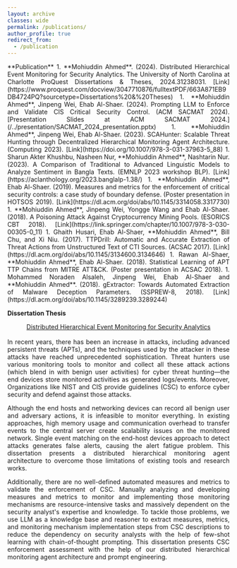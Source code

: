```yaml
---
layout: archive
classes: wide
permalink: /publications/
author_profile: true
redirect_from:
  - /publication
---
```

<div style="text-align: justify">
**Publication**
1. **Mohiuddin Ahmed**. (2024). Distributed Hierarchical Event Monitoring for Security Analytics. The University of North Carolina at Charlotte ProQuest Dissertations & Theses, 2024.31238031. [Link](https://www.proquest.com/docview/3047710876/fulltextPDF/663A871EB9DB4724PQ?sourcetype=Dissertations%20&%20Theses)
1. **Mohiuddin Ahmed**, Jinpeng Wei, Ehab Al-Shaer. (2024). Prompting LLM to Enforce and Validate CIS Critical Security Control. (ACM SACMAT 2024). [Presentation Slides at ACM SACMAT 2024.](/../presentation/SACMAT_2024_presentation.pptx)
1. **Mohiuddin Ahmed**, Jinpeng Wei, Ehab Al-Shaer. (2023). SCAHunter: Scalable Threat Hunting through Decentralized Hierarchical Monitoring Agent Architecture. (Computing 2023). [Link](https://doi.org/10.1007/978-3-031-37963-5_88)
1. Sharun Akter Khushbu, Nasheen Nur, **Mohiuddin Ahmed**, Nashtarin Nur. (2023). A Comparison of Traditional to Advanced Linguistic Models to Analyze Sentiment in Bangla Texts. (EMNLP 2023 workshop BLP). [Link](https://aclanthology.org/2023.banglalp-1.38/)
1. **Mohiuddin Ahmed**, Ehab Al-Shaer. (2019). Measures and metrics for the enforcement of critical security controls: a case study of boundary defense. (Poster presentation in HOTSOS 2019). [Link](https://dl.acm.org/doi/abs/10.1145/3314058.3317730)
1. **Mohiuddin Ahmed**, Jinpeng Wei, Yongge Wang and Ehab Al-Shaer. (2018). A Poisoning Attack Against Cryptocurrency Mining Pools. (ESORICS CBT 2018). [Link](https://link.springer.com/chapter/10.1007/978-3-030-00305-0_11)
1. Ghaith Husari, Ehab Al-Shaer, **Mohiuddin Ahmed**, Bill Chu, and Xi Niu. (2017). TTPDrill: Automatic and Accurate Extraction of Threat Actions from Unstructured Text of CTI Sources. (ACSAC 2017). [Link](https://dl.acm.org/doi/abs/10.1145/3134600.3134646) 
1. Rawan Al-Shaer, **Mohiuddin Ahmed**, Ehab Al-Shaer. (2018). Statistical Learning of APT TTP Chains from MITRE ATT&CK. (Poster presentation in ACSAC 2018).
1. Mohammed Noraden Alsaleh, Jinpeng Wei, Ehab Al-Shaer and **Mohiuddin Ahmed**.  (2018). gExtractor: Towards Automated Extraction of Malware Deception Parameters. (SSPREW-8, 2018). [Link](https://dl.acm.org/doi/abs/10.1145/3289239.3289244)

**Dissertation Thesis**<br>
[<center>Distributed Hierarchical Event Monitoring for Security Analytics</center>](https://www.proquest.com/docview/3047710876/fulltextPDF/663A871EB9DB4724PQ?sourcetype=Dissertations%20&%20Theses)<br>
In recent years, there has been an increase in attacks, including advanced persistent threats (APTs), and the techniques used by the attacker in these attacks have reached unprecedented sophistication. Threat hunters use various monitoring tools to monitor and collect all these attack actions (which blend in with benign user activities) for cyber threat hunting—the end devices store monitored activities as generated logs/events. Moreover, Organizations like NIST and CIS provide guidelines (CSC) to enforce cyber security and defend against those attacks.

Although the end hosts and networking devices can record all benign user and adversary actions, it is infeasible to monitor everything. In existing approaches, high memory usage and communication overhead to transfer events to the central server create scalability issues on the monitored network. Single event matching on the end-host devices approach to detect attacks generates false alerts, causing the alert fatigue problem. This dissertation presents a distributed hierarchical monitoring agent architecture to overcome those limitations of existing tools and research works.

Additionally, there are no well-defined automated measures and metrics to validate the enforcement of CSC. Manually analyzing and developing measures and metrics to monitor and implementing those monitoring mechanisms are resource-intensive tasks and massively dependent on the security analyst's expertise and knowledge. To tackle those problems, we use LLM as a knowledge base and reasoner to extract measures, metrics, and monitoring mechanism implementation steps from CSC descriptions to reduce the dependency on security analysts with the help of few-shot learning with chain-of-thought prompting. This dissertation presents CSC enforcement assessment with the help of our distributed hierarchical monitoring agent architecture and prompt engineering.
</div>